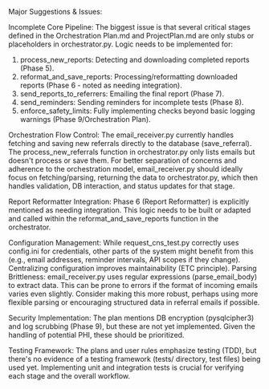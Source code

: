 
Major Suggestions & Issues:

Incomplete Core Pipeline: The biggest issue is that several critical stages defined in the Orchestration Plan.md and ProjectPlan.md are only stubs or placeholders in orchestrator.py. Logic needs to be implemented for:
1) process_new_reports: Detecting and downloading completed reports (Phase 5).
2) reformat_and_save_reports: Processing/reformatting downloaded reports (Phase 6 - noted as needing integration).
3) send_reports_to_referrers: Emailing the final report (Phase 7).
4) send_reminders: Sending reminders for incomplete tests (Phase 8).
5) enforce_safety_limits: Fully implementing checks beyond basic logging warnings (Phase 9/Orchestration Plan).

Orchestration Flow Control: The email_receiver.py currently handles fetching and saving new referrals directly to the database (save_referral). The process_new_referrals function in orchestrator.py only lists emails but doesn't process or save them. For better separation of concerns and adherence to the orchestration model, email_receiver.py should ideally focus on fetching/parsing, returning the data to orchestrator.py, which then handles validation, DB interaction, and status updates for that stage.

Report Reformatter Integration: Phase 6 (Report Reformatter) is explicitly mentioned as needing integration. This logic needs to be built or adapted and called within the reformat_and_save_reports function in the orchestrator.

Configuration Management: While request_cns_test.py correctly uses config.ini for credentials, other parts of the system might benefit from this (e.g., email addresses, reminder intervals, API scopes if they change). Centralizing configuration improves maintainability (ETC principle).
Parsing Brittleness: email_receiver.py uses regular expressions (parse_email_body) to extract data. This can be prone to errors if the format of incoming emails varies even slightly. Consider making this more robust, perhaps using more flexible parsing or encouraging structured data in referral emails if possible.

Security Implementation: The plan mentions DB encryption (pysqlcipher3) and log scrubbing (Phase 9), but these are not yet implemented. Given the handling of potential PHI, these should be prioritized.

Testing Framework: The plans and user rules emphasize testing (TDD), but there's no evidence of a testing framework (tests/ directory, test files) being used yet. Implementing unit and integration tests is crucial for verifying each stage and the overall workflow.